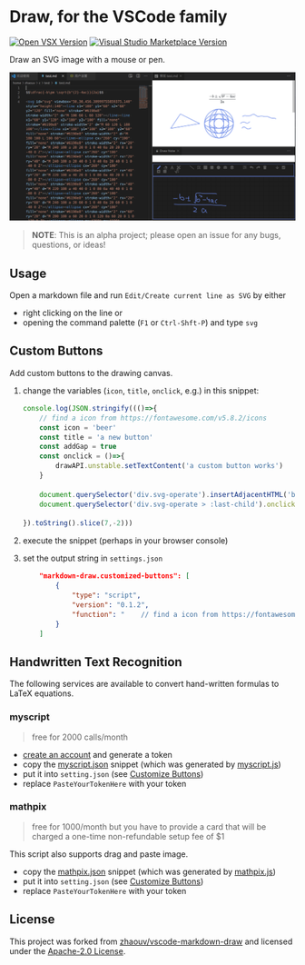 # Draw, for the VSCode family

[![Open VSX Version](https://img.shields.io/open-vsx/v/hall/draw)](https://open-vsx.org/extension/hall/draw)
[![Visual Studio Marketplace Version](https://img.shields.io/visual-studio-marketplace/v/hall.draw)](https://marketplace.visualstudio.com/items?itemName=hall.draw)

Draw an SVG image with a mouse or pen.

![screenshot](docs/images/screenshot.png)

> **NOTE**: This is an alpha project; please open an issue for any bugs, questions, or ideas!

## Usage

Open a markdown file and run `Edit/Create current line as SVG` by either

 - right clicking on the line or
 - opening the command palette (`F1` or `Ctrl-Shft-P`) and type `svg`

## Custom Buttons

Add custom buttons to the drawing canvas.

 1. change the variables (`icon`, `title`, `onclick`, e.g.) in this snippet:

    ```js
    console.log(JSON.stringify((()=>{
        // find a icon from https://fontawesome.com/v5.8.2/icons
        const icon = 'beer' 
        const title = 'a new button'
        const addGap = true
        const onclick = ()=>{
            drawAPI.unstable.setTextContent('a custom button works')
        }
    
        document.querySelector('div.svg-operate').insertAdjacentHTML('beforeEnd',(addGap?"<span class='svgiconspliter'></span>":"")+"<div class='svg-btn fa fa-"+icon+"' title='"+title+"'><span></span></div>");
        document.querySelector('div.svg-operate > :last-child').onclick=onclick
    
    }).toString().slice(7,-2)))
    ```

 2. execute the snippet (perhaps in your browser console)

 3. set the output string in `settings.json`

    ```json
        "markdown-draw.customized-buttons": [
            {
                "type": "script",
                "version": "0.1.2",
                "function": "    // find a icon from https://fontawesome.com/v5.8.2/icons\n    const icon = 'beer' \n    const title = 'a new button'\n    const addGap = true\n    const onclick = ()=>{\n        drawAPI.unstable.setTextContent('a custom button works')\n    }\n\n    document.querySelector('div.svg-operate').insertAdjacentHTML('beforeEnd',(addGap?\"<span class='svgiconspliter'></span>\":\"\")+\"<div class='svg-btn fa fa-\"+icon+\"' title='\"+title+\"'><span></span></div>\");\n    document.querySelector('div.svg-operate > :last-child').onclick=onclick\n"
            }
        ]
    ```

## Handwritten Text Recognition

The following services are available to convert hand-written formulas to LaTeX equations.

### myscript

> free for 2000 calls/month

 - [create an account](https://developer.myscript.com/getting-started/web) and generate a token
 - copy the [myscript.json](./docs/snippets/myscript.json) snippet (which was generated by [myscript.js](./docs/snippets/myscript.js))
 - put it into `setting.json` (see [Customize Buttons](#Customize-Buttons))
 - replace `PasteYourTokenHere` with your token

### mathpix

> free for 1000/month but you have to provide a card that will be charged a one-time non-refundable setup fee of $1

This script also supports drag and paste image.

 - copy the [mathpix.json](./docs/snippets/mathpix.json) snippet (which was generated by [mathpix.js](./docs/snippets/mathpix.js))
 - put it into `setting.json` (see [Customize Buttons](#Customize-Buttons))
 - replace `PasteYourTokenHere` with your token


## License

This project was forked from [zhaouv/vscode-markdown-draw](https://github.com/zhaouv/vscode-markdown-draw) and licensed under the [Apache-2.0 License](./LICENSE).
